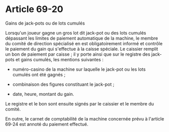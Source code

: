 # Article 69-20

Gains de jack-pots ou de lots cumulés

Lorsqu'un joueur gagne un gros lot dit jack-pot ou des lots cumulés dépassant les limites de paiement automatique de la machine, le membre du comité de direction spécialisé en est obligatoirement informé et contrôle le paiement du gain qui s'effectue à la caisse spéciale. Le caissier remplit un bon de paiement par caisse ; il y porte ainsi que sur le registre des jack-pots et gains cumulés, les mentions suivantes :

- numéro-casino de la machine sur laquelle le jack-pot ou les lots cumulés ont été gagnés ;

- combinaison des figures constituant le jack-pot ;

- date, heure, montant du gain.

Le registre et le bon sont ensuite signés par le caissier et le membre du comité.

En outre, le carnet de comptabilité de la machine concernée prévu à l'article 69-24 est annoté du paiement effectué.
